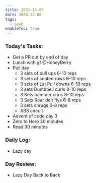```yaml
---
title: 2023-12-08
date: 2023-12-08
tags:
  - seed
enableToc: true
---
```

### Today's Tasks:
- Get a PR out by end of day
- Lunch with gf @HoneyBerry
- Pull day
	- 3 sets of pull ups 6-10 reps
	- 3 sets of seated rows 6-10 reps
	- 3 sets of Lat Pull downs 6-10 reps
	- 3 sets Dumbbell curls 8-10 reps
	- 3 Sets hammer curls 8-10 reps
	- 3 Sets Rear delt flys 6-8 reps
	- 3 sets shrugs 6-8 reps
	- ABS circuit
- Advent of code day 3
- Zero to Hero 30 minutes
- Read 30 minutes
### Daily Log:
- Lazy day
### Day Review:
- Lazy Day Back to Back